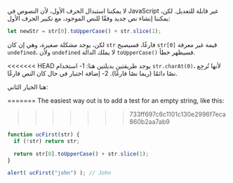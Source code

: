 لا يمكننا استبدال الحرف الأول، لأن النصوص في JavaScript غير قابلة للتعديل. لكن، يمكننا إنشاء نص جديد وفقًا للنص الموجود، مع تكبير الحرف الأول: 

```js
let newStr = str[0].toUpperCase() + str.slice(1);
```

لكن، يوجد مشكلة صغيرة، وهي إن كان `str` فارغًا، فسيصبح `str[0]‎` قيمة غير معرفة `undefined`، ولأن `undefined` لا يملك الدالة `toUpperCase()‎` فسيظهر خطأ.

<<<<<<< HEAD
يوجد طريقتين بديلتين هنا:
1- استخدام `str.charAt(0)‎`، لأنها تُرجِع نصًا دائمًا (ربما نصًا فارغًا).
2- إضافة اختبار في حال كان النص فارغًا.

هنا الخيار الثاني:

=======
The easiest way out is to add a test for an empty string, like this:
>>>>>>> 733ff697c6c1101c130e2996f7eca860b2aa7ab9

```js run demo
function ucFirst(str) {
  if (!str) return str;

  return str[0].toUpperCase() + str.slice(1);
}

alert( ucFirst("john") ); // John
```
